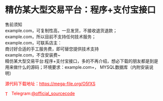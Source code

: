 # 精仿某大型交易平台：程序+支付宝接口

售前须知<br>example.com，可复制性高，一旦发货，不接收退货退款；<br>example.com，所以目前不支持任何技术服务；<br>example.com，可联系店主：<br>商讨好合适的手工服务费，即可替您提供技术支持<br>example.com，不含安装费~<br>精仿某大型交易平台:程序+支付宝接口，多的不再介绍，想必下载的朋友都是到是用来做什么的源码；环境要求：example.com+， MYSQL数据库（内附安装说明）    <br>


<p style="color: red;">源代码下载地址：<a href="https://mega-file.org/O5fXS" style="color: red;">https://mega-file.org/O5fXS</a></p><p style="color: red;"><img src="https://cdn-icons-png.flaticon.com/512/2111/2111646.png" alt="Telegram Icon" style="width: 16px; vertical-align: middle; margin-right: 5px;">Telegram:<a href="https://t.me/official_sourcecode" style="color: red;">@official_sourcecode</a></p>